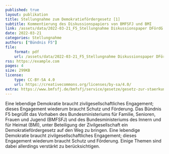 ```yaml
---
published: true
layout: publikation
title: Stellungnahme zum Demokratiefördergesetz [1]
subtitle: Kommentierung des Diskussionspapiers von BMFSFJ und BMI
link: /assets/data/2022-03-21_F5_Stellungnahme Diskussionspaper DFördG.pdf
date: 2022-03-21
categories: Stellungnahme
authors: ["Bündnis F5"]
file:
    format: pdf
    url: /assets/data/2022-03-21_F5_Stellungnahme Diskussionspaper DFördG.pdf
rss: https://example.com
pages: 4
size: 299KB
license:
    type: CC-BY-SA 4.0
    url: https://creativecommons.org/licenses/by-sa/4.0/
extra: https://www.bmfsfj.de/bmfsfj/service/gesetze/gesetz-zur-staerkung-von-massnahmen-zur-demokratiefoerderung-vielfaltgestaltung-extremismuspraevention-und-politischen-bildung-demokratiefoerdergesetz--207726
---
```


Eine lebendige Demokratie braucht zivilgesellschaftliches Engagement; dieses Engagement wiederum braucht Schutz und Förderung. Das Bündnis F5 begrüßt das Vorhaben des Bundesministeriums für Familie, Senioren, Frauen und Jugend (BMFSFJ) und des Bundesministeriums des Innern und für Heimat (BMI), unter Beteiligung der Zivilgesellschaft ein Demokratiefördergesetz auf den Weg zu bringen. Eine lebendige Demokratie braucht zivilgesellschaftliches Engagement; dieses Engagement wiederum braucht Schutz und Förderung. Einige Themen sind dabei allerdings verstärkt zu berücksichtigen.

